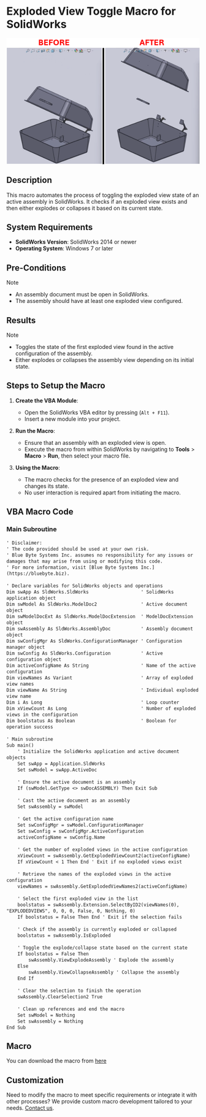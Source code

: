 # Exploded View Toggle Macro for SolidWorks

<img src="../images/ExplodeCollapse.png" alt="Description of image" width="600" style="display: block; margin: 0 auto;">

## Description
This macro automates the process of toggling the exploded view state of an active assembly in SolidWorks. It checks if an exploded view exists and then either explodes or collapses it based on its current state.

## System Requirements
- **SolidWorks Version**: SolidWorks 2014 or newer
- **Operating System**: Windows 7 or later

## Pre-Conditions
> [!NOTE]
> - An assembly document must be open in SolidWorks.
> - The assembly should have at least one exploded view configured.

## Results
> [!NOTE]
> - Toggles the state of the first exploded view found in the active configuration of the assembly.
> - Either explodes or collapses the assembly view depending on its initial state.

## Steps to Setup the Macro

1. **Create the VBA Module**:
   - Open the SolidWorks VBA editor by pressing (`Alt + F11`).
   - Insert a new module into your project.

2. **Run the Macro**:
   - Ensure that an assembly with an exploded view is open.
   - Execute the macro from within SolidWorks by navigating to **Tools** > **Macro** > **Run**, then select your macro file.

3. **Using the Macro**:
   - The macro checks for the presence of an exploded view and changes its state.
   - No user interaction is required apart from initiating the macro.

## VBA Macro Code

### Main Subroutine
```vbnet
' Disclaimer:
' The code provided should be used at your own risk.  
' Blue Byte Systems Inc. assumes no responsibility for any issues or damages that may arise from using or modifying this code.  
' For more information, visit [Blue Byte Systems Inc.](https://bluebyte.biz).

' Declare variables for SolidWorks objects and operations
Dim swApp As SldWorks.SldWorks                   ' SolidWorks application object
Dim swModel As SldWorks.ModelDoc2                ' Active document object
Dim swModelDocExt As SldWorks.ModelDocExtension  ' ModelDocExtension object
Dim swAssembly As SldWorks.AssemblyDoc           ' Assembly document object
Dim swConfigMgr As SldWorks.ConfigurationManager ' Configuration manager object
Dim swConfig As SldWorks.Configuration           ' Active configuration object
Dim activeConfigName As String                   ' Name of the active configuration
Dim viewNames As Variant                         ' Array of exploded view names
Dim viewName As String                           ' Individual exploded view name
Dim i As Long                                    ' Loop counter
Dim xViewCount As Long                           ' Number of exploded views in the configuration
Dim boolstatus As Boolean                        ' Boolean for operation success

' Main subroutine
Sub main()
    ' Initialize the SolidWorks application and active document objects
    Set swApp = Application.SldWorks
    Set swModel = swApp.ActiveDoc
    
    ' Ensure the active document is an assembly
    If (swModel.GetType <> swDocASSEMBLY) Then Exit Sub
    
    ' Cast the active document as an assembly
    Set swAssembly = swModel
    
    ' Get the active configuration name
    Set swConfigMgr = swModel.ConfigurationManager
    Set swConfig = swConfigMgr.ActiveConfiguration
    activeConfigName = swConfig.Name
    
    ' Get the number of exploded views in the active configuration
    xViewCount = swAssembly.GetExplodedViewCount2(activeConfigName)
    If xViewCount < 1 Then End ' Exit if no exploded views exist
    
    ' Retrieve the names of the exploded views in the active configuration
    viewNames = swAssembly.GetExplodedViewNames2(activeConfigName)
    
    ' Select the first exploded view in the list
    boolstatus = swAssembly.Extension.SelectByID2(viewNames(0), "EXPLODEDVIEWS", 0, 0, 0, False, 0, Nothing, 0)
    If boolstatus = False Then End ' Exit if the selection fails
    
    ' Check if the assembly is currently exploded or collapsed
    boolstatus = swAssembly.IsExploded
    
    ' Toggle the explode/collapse state based on the current state
    If boolstatus = False Then
        swAssembly.ViewExplodeAssembly ' Explode the assembly
    Else
        swAssembly.ViewCollapseAssembly ' Collapse the assembly
    End If
    
    ' Clear the selection to finish the operation
    swAssembly.ClearSelection2 True
    
    ' Clean up references and end the macro
    Set swModel = Nothing
    Set swAssembly = Nothing
End Sub
```
## Macro
You can download the macro from [here](../images/ExplodeCollapse.swp)

## Customization
Need to modify the macro to meet specific requirements or integrate it with other processes? We provide custom macro development tailored to your needs. [Contact us](https://bluebyte.biz/contact).